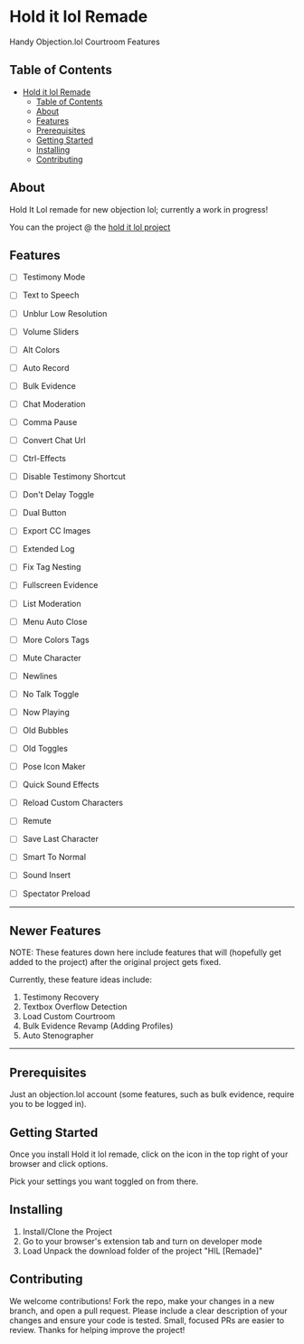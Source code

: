 # Hold it lol Remade

Handy Objection.lol Courtroom Features

## Table of Contents

- [Hold it lol Remade](#hold-it-lol-remade)
  - [Table of Contents](#table-of-contents)
  - [About](#about)
  - [Features](#features)
  - [Prerequisites](#prerequisites)
  - [Getting Started](#getting-started)
  - [Installing](#installing)
  - [Contributing](#contributing)

## About

Hold It Lol remade for new objection lol; currently a work in progress!

You can the project @ the [hold it lol project](https://trello.com/b/dhmUpdXj/hold-it-lol-remade)

## Features

- [ ] Testimony Mode
- [ ] Text to Speech
- [ ] Unblur Low Resolution
- [ ] Volume Sliders
- [ ] Alt Colors
- [ ] Auto Record
- [ ] Bulk Evidence
- [ ] Chat Moderation
- [ ] Comma Pause
- [ ] Convert Chat Url
- [ ] Ctrl-Effects
- [ ] Disable Testimony Shortcut
- [ ] Don't Delay Toggle
- [ ] Dual Button
- [ ] Export CC Images
- [ ] Extended Log
- [ ] Fix Tag Nesting
- [ ] Fullscreen Evidence
- [ ] List Moderation
- [ ] Menu Auto Close
- [ ] More Colors Tags
- [ ] Mute Character
- [ ] Newlines
- [ ] No Talk Toggle
- [ ] Now Playing
- [ ] Old Bubbles
- [ ] Old Toggles
- [ ] Pose Icon Maker
- [ ] Quick Sound Effects
- [ ] Reload Custom Characters
- [ ] Remute
- [ ] Save Last Character
- [ ] Smart To Normal
- [ ] Sound Insert
- [ ] Spectator Preload


---
## Newer Features

NOTE: These features down here include features that will (hopefully get added to the project) after the original project gets 
fixed.

Currently, these feature ideas include:
1. Testimony Recovery
2. Textbox Overflow Detection
3. Load Custom Courtroom
4. Bulk Evidence Revamp (Adding Profiles)
5. Auto Stenographer

---

## Prerequisites

Just an objection.lol account (some features, such as bulk evidence, require you to be logged in).

## Getting Started

Once you install Hold it lol remade, click on the icon in the top right of your browser and click options.

Pick your settings you want toggled on from there.

## Installing

1. Install/Clone the Project
2. Go to your browser's extension tab and turn on developer mode
3. Load Unpack the download folder of the project "HIL [Remade]"

## Contributing

We welcome contributions! Fork the repo, make your changes in a new branch, and open a pull request. Please include a clear description of your changes and ensure your code is tested. Small, focused PRs are easier to review. Thanks for helping improve the project!
